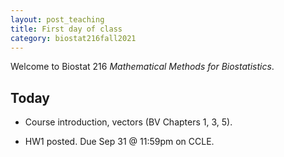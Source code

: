 ```yaml
---
layout: post_teaching
title: First day of class
category: biostat216fall2021
---
```


Welcome to Biostat 216 *Mathematical Methods for Biostatistics*.

## Today

* Course introduction, vectors (BV Chapters 1, 3, 5).

* HW1 posted. Due Sep 31 @ 11:59pm on CCLE.
